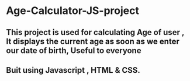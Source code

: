# Age-Calculator-JS-project

## This project is used for calculating Age of user , It displays the current age as soon as we enter our date of birth, Useful to everyone

## Buit using Javascript , HTML & CSS.

